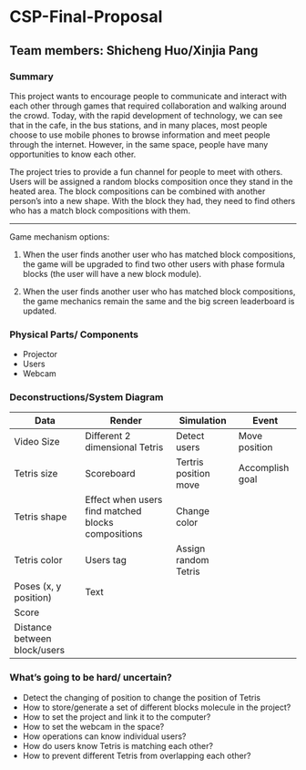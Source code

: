 # CSP-Final-Proposal
Team members: Shicheng Huo/Xinjia Pang
---
### Summary

This project wants to encourage people to communicate and interact with each other through games that required collaboration and walking around the crowd. Today, with the rapid development of technology, we can see that in the cafe, in the bus stations, and in many places, most people choose to use mobile phones to browse information and meet people through the internet. However, in the same space, people have many opportunities to know each other. 

The project tries to provide a fun channel for people to meet with others. Users will be assigned a random blocks composition once they stand in the heated area. The block compositions can be combined with another person’s into a new shape. With the block they had, they need to find others who has a match block compositions with them.

---
Game mechanism options: 

1. When the user finds another user who has matched block compositions, the game will be upgraded to find two other users with phase formula blocks (the user will have a new block module).

2. When the user finds another user who has matched block compositions, the game mechanics remain the same and the big screen leaderboard is updated.

### Physical Parts/ Components
- Projector
- Users
- Webcam

### Deconstructions/System Diagram

Data|Render|Simulation|Event
-----------|------------|------------|-------------
Video Size|Different 2 dimensional Tetris|Detect users|Move position
Tetris size|Scoreboard|Tertris position move|Accomplish goal
Tetris shape|Effect when users find matched blocks compositions|Change color|
Tetris color|Users tag|Assign random Tetris|
Poses (x, y position)|Text||
Score|
Distance between block/users|

### What’s going to be hard/ uncertain?
- Detect the changing of position to change the position of Tetris
- How to store/generate a set of different blocks molecule in the project? 
- How to set the project and link it to the computer?
- How to set the webcam in the space?
- How operations can know individual users?
- How do users know Tetris is matching each other?
- How to prevent different Tetris from overlapping each other?


